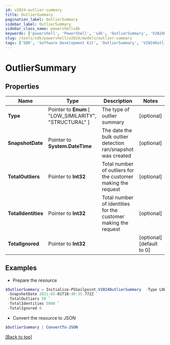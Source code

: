 ```yaml
---
id: v2024-outlier-summary
title: OutlierSummary
pagination_label: OutlierSummary
sidebar_label: OutlierSummary
sidebar_class_name: powershellsdk
keywords: ['powershell', 'PowerShell', 'sdk', 'OutlierSummary', 'V2024OutlierSummary'] 
slug: /tools/sdk/powershell/v2024/models/outlier-summary
tags: ['SDK', 'Software Development Kit', 'OutlierSummary', 'V2024OutlierSummary']
---
```



# OutlierSummary

## Properties

Name | Type | Description | Notes
------------ | ------------- | ------------- | -------------
**Type** |  Pointer to  **Enum** [  "LOW_SIMILARITY",    "STRUCTURAL" ] | The type of outlier summary | [optional] 
**SnapshotDate** |  Pointer to **System.DateTime** | The date the bulk outlier detection ran/snapshot was created | [optional] 
**TotalOutliers** |  Pointer to **Int32** | Total number of outliers for the customer making the request | [optional] 
**TotalIdentities** |  Pointer to **Int32** | Total number of identities for the customer making the request | [optional] 
**TotalIgnored** |  Pointer to **Int32** |  | [optional] [default to 0]

## Examples

- Prepare the resource
```powershell
$OutlierSummary = Initialize-PSSailpoint.V2024OutlierSummary  -Type LOW_SIMILARITY `
 -SnapshotDate 2021-05-01T18:40:35.772Z `
 -TotalOutliers 50 `
 -TotalIdentities 5000 `
 -TotalIgnored 0
```

- Convert the resource to JSON
```powershell
$OutlierSummary | ConvertTo-JSON
```


[[Back to top]](#) 

